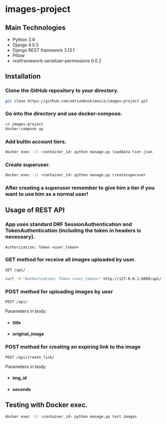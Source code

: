 # images-project

## Main Technologies
* Python 3.9
* Django 4.0.5
* Django REST framework 3.13.1
* Pillow
* restframework-serializer-permissions 0.0.2


## Installation

### Clone the GitHub repository to your directory.

```bash
git clone https://github.com/adrianbuskiewicz/images-project.git
```

### Go into the directory and use docker-compose.

```bash
cd images-project
docker-compose up
```

### Add bultin account tiers.
```bash
docker exec -it <container_id> python manage.py loaddata tier.json
```

### Create superuser.
```bash
docker exec -it <container_id> python manage.py createsuperuser
```
### After creating a superuser remember to give him a tier if you want to use him as a normal user!


## Usage of REST API

### App uses standard DRF SessionAuthentication and TokenAuthentication (including the token in headers is necessary).

`Authorization: Token <user_token>`


### GET method for receive all images uploaded by user.
`GET /api/`
```bash
curl -H "Authorization: Token <user_token>" http://127.0.0.1:8000/api/
```


### POST method for uploading images by user
`POST /api/`

Parameters in body:
- #### title
- #### original_image



### POST method for creating an expiring link to the image
`POST /api/create_link/`

Parameters in body:
- #### img_id
- #### seconds


## Testing with Docker exec.
```bash
docker exec -it <container_id> python manage.py test images
```
